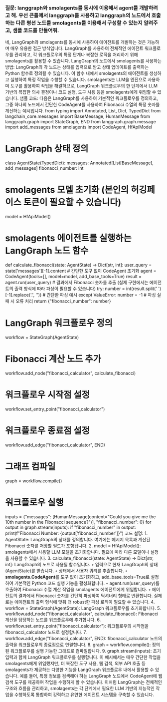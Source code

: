 ### 질문: langgraph와 smolagents를 동시에 이용해서 agent를 개발하려고 해. 우선 큰틀에서 langgraph를 사용하고 langgraph의 노드에서 호출하는 다른 평션 노드를 smolagents를 이용해서 구성할 수 있는지 알려주고, 샘플 코드를 만들어줘.

네, LangGraph와 smolagents를 동시에 사용하여 에이전트를 개발하는 것은 가능하며 매우 유용한 접근 방식입니다. LangGraph를 사용하여 전체적인 에이전트 워크플로우를 관리하고, 각 워크플로우의 특정 단계나 복잡한 로직을 처리하기 위해 smolagents를 활용할 수 있습니다.
LangGraph의 노드에서 smolagents를 사용하는 방법:
LangGraph의 각 노드는 상태를 입력으로 받고 상태 업데이트를 출력하는 Python 함수로 정의될 수 있습니다. 이 함수 내에서 smolagents의 에이전트를 생성하고 실행하여 특정 작업을 수행할 수 있습니다. smolagents는 LLM을 엔진으로 사용하며 도구를 활용하여 작업을 해결하므로, LangGraph 워크플로우의 한 단계에서 LLM 기반의 복잡한 의사 결정이나 코드 실행, 도구 사용 등을 smolagents에게 위임할 수 있습니다.
샘플 코드:
다음은 LangGraph를 사용하여 기본적인 워크플로우를 정의하고, 그중 하나의 노드에서 간단한 CodeAgent를 사용하여 Fibonacci 수열의 특정 숫자를 계산하는 예시입니다.
from typing import Annotated, List, Dict, TypedDict
from langchain_core.messages import BaseMessage, HumanMessage
from langgraph.graph import StateGraph, END
from langgraph.graph.message import add_messages
from smolagents import CodeAgent, HfApiModel

# LangGraph 상태 정의
class AgentState(TypedDict):
    messages: Annotated[List[BaseMessage], add_messages]
    fibonacci_number: int

# smolagents 모델 초기화 (본인의 허깅페이스 토큰이 필요할 수 있습니다)
model = HfApiModel()

# smolagents 에이전트를 실행하는 LangGraph 노드 함수
def calculate_fibonacci(state: AgentState) -> Dict[str, int]:
    user_query = state['messages'][-1].content
    # 간단한 도구 없이 CodeAgent 초기화
    agent = CodeAgent(tools=[], model=model, add_base_tools=True)
    result = agent.run(user_query)
    # 결과에서 Fibonacci 숫자를 추출 (실제 구현에서는 에이전트의 출력 방식에 따라 파싱이 필요할 수 있습니다)
    try:
        number = int(result.split(' ')[-1].replace('.', '')) # 간단한 파싱 예시
    except ValueError:
        number = -1 # 파싱 실패 시 오류 처리
    return {"fibonacci_number": number}

# LangGraph 워크플로우 정의
workflow = StateGraph(AgentState)

# Fibonacci 계산 노드 추가
workflow.add_node("fibonacci_calculator", calculate_fibonacci)

# 워크플로우 시작점 설정
workflow.set_entry_point("fibonacci_calculator")

# 워크플로우 종료점 설정
workflow.add_edge("fibonacci_calculator", END)

# 그래프 컴파일
graph = workflow.compile()

# 워크플로우 실행
inputs = {"messages": [HumanMessage(content="Could you give me the 10th number in the Fibonacci sequence?")], "fibonacci_number": 0}
for output in graph.stream(inputs):
    if "fibonacci_number" in output:
        print(f"Fibonacci Number: {output['fibonacci_number']}")
코드 설명:
1.
AgentState: LangGraph의 상태를 정의합니다. 여기에는 메시지 목록과 계산된 Fibonacci 숫자를 저장할 필드가 포함됩니다.
2.
model = HfApiModel(): smolagents에서 사용할 LLM 모델을 초기화합니다. 필요에 따라 다른 모델이나 설정을 사용할 수 있습니다.
3.
calculate_fibonacci(state: AgentState) -> Dict[str, int]: LangGraph의 노드로 사용될 함수입니다.
◦
입력으로 현재 LangGraph의 상태(AgentState)를 받습니다.
◦
상태에서 사용자 쿼리를 추출합니다.
◦
**smolagents.CodeAgent**를 도구 없이 초기화하고, add_base_tools=True로 설정하여 기본적인 Python 코드 실행 기능을 활성화합니다.
◦
agent.run(user_query)를 호출하여 Fibonacci 수열 계산 작업을 smolagents 에이전트에게 위임합니다.
◦
에이전트의 결과에서 Fibonacci 숫자를 간단히 파싱하여 딕셔너리 형태로 반환합니다. 실제로는 에이전트의 출력 형식에 맞춰 더 robust한 파싱 로직이 필요할 수 있습니다.
4.
workflow = StateGraph(AgentState): LangGraph 워크플로우를 초기화합니다.
5.
workflow.add_node("fibonacci_calculator", calculate_fibonacci): Fibonacci 계산을 담당하는 노드를 워크플로우에 추가합니다.
6.
workflow.set_entry_point("fibonacci_calculator"): 워크플로우의 시작점을 fibonacci_calculator 노드로 설정합니다.
7.
workflow.add_edge("fibonacci_calculator", END): fibonacci_calculator 노드의 출력을 워크플로우의 종료점으로 연결합니다.
8.
graph = workflow.compile(): 정의된 워크플로우를 실행 가능한 그래프로 컴파일합니다.
9.
graph.stream(inputs): 초기 입력과 함께 LangGraph 워크플로우를 실행합니다.
이 예시에서는 매우 간단한 작업을 smolagents에게 위임했지만, 더 복잡한 도구 사용, 웹 검색, 외부 API 호출 등 smolagents가 제공하는 다양한 기능을 LangGraph 워크플로우 내에서 활용할 수 있습니다. 예를 들어, 특정 정보를 검색해야 하는 LangGraph 노드에서 CodeAgent에 웹 검색 도구를 제공하여 작업을 수행하게 할 수 있습니다.
이처럼 LangGraph는 전체적인 구조와 흐름을 관리하고, smolagents는 각 단계에서 필요한 LLM 기반의 지능적인 작업을 수행하도록 통합하여 강력하고 유연한 에이전트 시스템을 구축할 수 있습니다.

